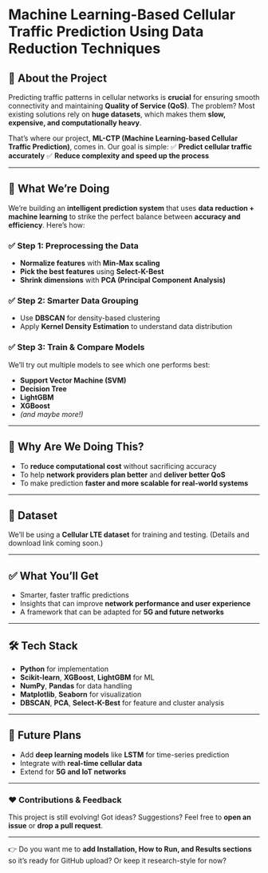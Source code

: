 
# **Machine Learning-Based Cellular Traffic Prediction Using Data Reduction Techniques**

## 📌 **About the Project**

Predicting traffic patterns in cellular networks is **crucial** for ensuring smooth connectivity and maintaining **Quality of Service (QoS)**.
The problem?
Most existing solutions rely on **huge datasets**, which makes them **slow, expensive, and computationally heavy**.

That’s where our project, **ML-CTP (Machine Learning-based Cellular Traffic Prediction)**, comes in.
Our goal is simple:
✅ **Predict cellular traffic accurately**
✅ **Reduce complexity and speed up the process**

---

## 🚀 **What We’re Doing**

We’re building an **intelligent prediction system** that uses **data reduction + machine learning** to strike the perfect balance between **accuracy and efficiency**. Here’s how:

### ✅ **Step 1: Preprocessing the Data**

* **Normalize features** with **Min-Max scaling**
* **Pick the best features** using **Select-K-Best**
* **Shrink dimensions** with **PCA (Principal Component Analysis)**

### ✅ **Step 2: Smarter Data Grouping**

* Use **DBSCAN** for density-based clustering
* Apply **Kernel Density Estimation** to understand data distribution

### ✅ **Step 3: Train & Compare Models**

We’ll try out multiple models to see which one performs best:

* **Support Vector Machine (SVM)**
* **Decision Tree**
* **LightGBM**
* **XGBoost**
* *(and maybe more!)*

---

## 🎯 **Why Are We Doing This?**

* To **reduce computational cost** without sacrificing accuracy
* To help **network providers plan better** and **deliver better QoS**
* To make prediction **faster and more scalable for real-world systems**

---

## 📂 **Dataset**

We’ll be using a **Cellular LTE dataset** for training and testing.
(Details and download link coming soon.)

---

## ✅ **What You’ll Get**

* Smarter, faster traffic predictions
* Insights that can improve **network performance and user experience**
* A framework that can be adapted for **5G and future networks**

---

## 🛠 **Tech Stack**

* **Python** for implementation
* **Scikit-learn**, **XGBoost**, **LightGBM** for ML
* **NumPy**, **Pandas** for data handling
* **Matplotlib**, **Seaborn** for visualization
* **DBSCAN**, **PCA**, **Select-K-Best** for feature and cluster analysis

---

## 🔮 **Future Plans**

* Add **deep learning models** like **LSTM** for time-series prediction
* Integrate with **real-time cellular data**
* Extend for **5G and IoT networks**

---

### ❤️ **Contributions & Feedback**

This project is still evolving! Got ideas? Suggestions?
Feel free to **open an issue** or **drop a pull request**.

---

👉 Do you want me to **add Installation, How to Run, and Results sections** so it’s ready for GitHub upload? Or keep it research-style for now?
